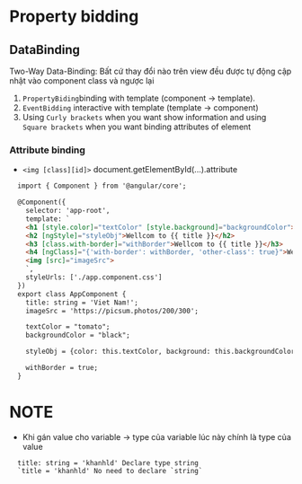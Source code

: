 # Property bidding

## DataBinding  
Two-Way Data-Binding: Bất cứ thay đổi nào trên view đều được tự động cập nhật vào component class và ngược lại

  1. `PropertyBiding`binding with template (component -> template).
  2. `EventBidding` interactive with template (template -> component)
  3. Using `Curly brackets` when you want show information and using `Square brackets` when you want binding attributes of element
  
### Attribute binding 
  - `<img [class][id]>` document.getElementById(...).attribute

  ```HTML
    import { Component } from '@angular/core';

    @Component({
      selector: 'app-root',
      template: `
      <h1 [style.color]="textColor" [style.background]="backgroundColor">Wellcom to {{ title }}</h1>
      <h2 [ngStyle]="styleObj">Wellcom to {{ title }}</h2>
      <h3 [class.with-border]="withBorder">Wellcom to {{ title }}</h3>
      <h4 [ngClass]="{'with-border': withBorder, 'other-class': true}">Wellcom to {{ title }}</h4>
      <img [src]="imageSrc">
      `,
      styleUrls: ['./app.component.css']
    })
    export class AppComponent {
      title: string = 'Viet Nam!';
      imageSrc = 'https://picsum.photos/200/300';

      textColor = "tomato";
      backgroundColor = "black";

      styleObj = {color: this.textColor, background: this.backgroundColor};

      withBorder = true;
    }

  ```

# NOTE
  - Khi gán value cho variable -> type của variable lúc này chính là type của value 
  
  ```
    title: string = 'khanhld' Declare type string
    `title = 'khanhld' No need to declare `string`
  ```
